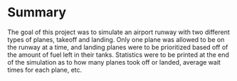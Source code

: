 # Summary
  The goal of this project was to simulate an airport runway with two different types of planes, takeoff and landing. Only one plane was
  allowed to be on the runway at a time, and landing planes were to be prioritized based off of the amount of fuel left in their tanks. 
  Statistics were to be printed at the end of the simulation as to how many planes took off or landed, average wait times for each plane,
  etc.


